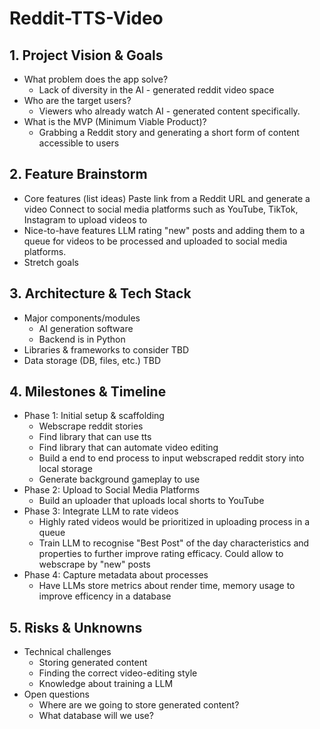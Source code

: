 # Reddit-TTS-Video

## 1. Project Vision & Goals

- What problem does the app solve?
    - Lack of diversity in the AI - generated reddit video space
- Who are the target users?
    - Viewers who already watch AI - generated content specifically. 
- What is the MVP (Minimum Viable Product)?
    - Grabbing a Reddit story and generating a short form of content accessible to users

## 2. Feature Brainstorm

- Core features (list ideas)
    Paste link from a Reddit URL and generate a video
    Connect to social media platforms such as YouTube, TikTok, Instagram to upload videos to
- Nice-to-have features
    LLM rating "new" posts and adding them to a queue for videos to be processed and uploaded to social media platforms.
- Stretch goals

## 3. Architecture & Tech Stack

- Major components/modules
    - AI generation software
    - Backend is in Python
- Libraries & frameworks to consider
    TBD
- Data storage (DB, files, etc.)
    TBD

## 4. Milestones & Timeline

- Phase 1: Initial setup & scaffolding
    - Webscrape reddit stories
    - Find library that can use tts 
    - Find library that can automate video editing
    - Build a end to end process to input webscraped reddit story into local storage
    - Generate background gameplay to use
- Phase 2: Upload to Social Media Platforms
    - Build an uploader that uploads local shorts to YouTube
- Phase 3: Integrate LLM to rate videos
    - Highly rated videos would be prioritized in uploading process in a queue
    - Train LLM to recognise "Best Post" of the day characteristics and properties to further improve rating efficacy. Could allow to webscrape by "new" posts
- Phase 4: Capture metadata about processes
    - Have LLMs store metrics about render time, memory usage to improve efficency in a database

## 5. Risks & Unknowns

- Technical challenges
    - Storing generated content
    - Finding the correct video-editing style
    - Knowledge about training a LLM
- Open questions
    - Where are we going to store generated content? 
    - What database will we use?